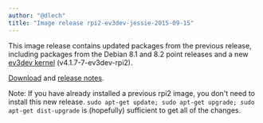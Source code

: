 ```yaml
---
author: "@dlech"
title: "Image release rpi2-ev3dev-jessie-2015-09-15"
---
```


This image release contains updated packages from the previous
release, including packages from the Debian 8.1 and 8.2 point
releases and a new [ev3dev kernel] \(v4.1.7-7-ev3dev-rpi2).

[Download] and [release notes].

Note: If you have already installed a previous rpi2 image, you
don't need to install this new release.
`sudo apt-get update; sudo apt-get upgrade; sudo apt-get dist-upgrade`
is (hopefully) sufficient to get all of the changes.

[ev3dev kernel]: https://github.com/ev3dev/ev3dev-kpkg/blob/ev3dev-jessie/ev3dev-rpi2/changelog
[Download]: https://github.com/ev3dev/ev3dev/releases/tag/rpi2-ev3dev-jessie-2015-09-15
[release notes]: https://github.com/ev3dev/ev3dev/blob/master/release-notes/rpi2-ev3dev-jessie-2015-09-15.img-release-notes.md
